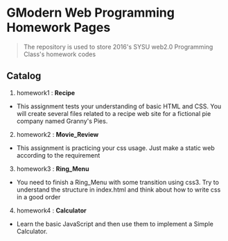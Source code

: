 GModern Web Programming Homework Pages
===

> The repository is used to store 2016's SYSU web2.0 Programming Class's homework codes

Catalog
---

1. homework1 : **Recipe**
  + This assignment tests your understanding of basic HTML and CSS. You will create several files related to a recipe web site for a fictional pie company named Granny's Pies.

2. homework2 : **Movie_Review**
  + This assignment is practicing your css usage. Just make a static web according to the requirement

3. homework3 : **Ring_Menu**
  + You need to finish a Ring_Menu with some transition using css3. Try to understand the structure in index.html and think about how to write css in a good order

4. homework4 : **Calculator**
  + Learn the basic JavaScript and then use them to implement a Simple Calculator.
